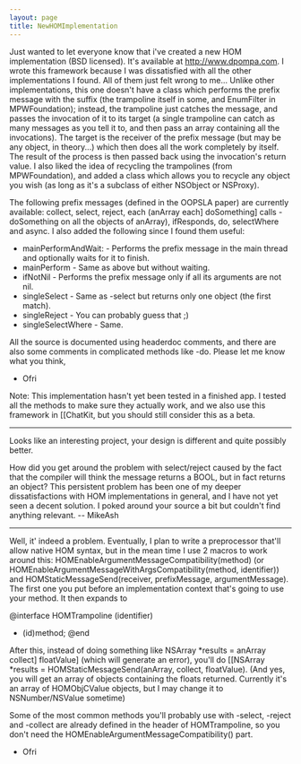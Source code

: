 ```yaml
---
layout: page
title: NewHOMImplementation
---
```




Just wanted to let everyone know that i've created a new HOM implementation (BSD licensed). It's available at http://www.dpompa.com.
I wrote this framework because I was dissatisfied with all the other implementations I found. All of them just felt wrong to me...
Unlike other implementations, this one doesn't have a class which performs the prefix message with the suffix (the trampoline itself in some, and EnumFilter in MPWFoundation); instead, the trampoline just catches the message, and passes the invocation of it to its target (a single trampoline can catch as many messages as you tell it to, and then pass an array containing all the invocations). The target is the receiver of the prefix message (but may be any object, in theory...) which then does all the work completely by itself. The result of the process is then passed back using the invocation's return value.
I also liked the idea of recycling the trampolines (from MPWFoundation), and added a class which allows you to recycle any object you wish (as long as it's a subclass of either NSObject or NSProxy).

The following prefix messages (defined in the OOPSLA paper) are currently available:
collect, select, reject, each (anArray each] doSomething] calls -doSomething on all the objects of anArray), ifResponds, do, selectWhere and async.
I also added the following since I found them useful:

* mainPerformAndWait: - Performs the prefix message in the main thread and optionally waits for it to finish.
* mainPerform - Same as above but without waiting.
* ifNotNil - Performs the prefix message only if all its arguments are not nil.
* singleSelect - Same as -select but returns only one object (the first match).
* singleReject - You can probably guess that ;)
* singleSelectWhere - Same.


All the source is documented using headerdoc comments, and there are also some comments in complicated methods like -do.
Please let me know what you think,

- Ofri

Note: This implementation hasn't yet been tested in a finished app. I tested all the methods to make sure they actually work, and we also use this framework in [[ChatKit, but you should still consider this as a beta.

----

Looks like an interesting project, your design is different and quite possibly better.

How did you get around the problem with select/reject caused by the fact that the compiler will think the message returns a BOOL, but in fact returns an object? This persistent problem has been one of my deeper dissatisfactions with HOM implementations in general, and I have not yet seen a decent solution. I poked around your source a bit but couldn't find anything relevant. -- MikeAsh

----

Well, it' indeed a problem. Eventually, I plan to write a preprocessor that'll allow native HOM syntax, but in the mean time I use 2 macros to work around this: HOMEnableArgumentMessageCompatibility(method) (or HOMEnableArgumentMessageWithArgsCompatibility(method, identifier)) and HOMStaticMessageSend(receiver, prefixMessage, argumentMessage). The first one you put before an implementation context that's going to use your method. It then expands to
    
@interface HOMTrampoline (identifier)
- (id)method;
@end


After this, instead of doing something like NSArray *results = anArray collect] floatValue] (which will generate an error), you'll do [[NSArray *results = HOMStaticMessageSend(anArray, collect, floatValue). (And yes, you will get an array of objects containing the floats returned. Currently it's an array of HOMObjCValue objects, but I may change it to NSNumber/NSValue sometime)

Some of the most common methods you'll probably use with -select, -reject and -collect are already defined in the header of HOMTrampoline, so you don't need the HOMEnableArgumentMessageCompatibility() part.

- Ofri

